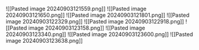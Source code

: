 ![[Pasted image 20240903121559.png]]
![[Pasted image 20240903121650.png]]
![[Pasted image 20240903121801.png]]
![[Pasted image 20240903122329.png]]
![[Pasted image 20240903122918.png]]
![[Pasted image 20240903123158.png]]
![[Pasted image 20240903123340.png]]
![[Pasted image 20240903123600.png]]
![[Pasted image 20240903123638.png]]